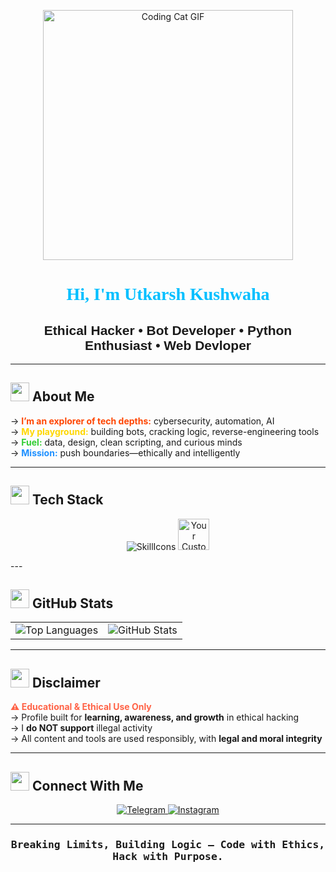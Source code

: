 <p align="center">
  <img src="https://media.giphy.com/media/JIX9t2j0ZTN9S/giphy.gif" width="400" alt="Coding Cat GIF" />
</p>

<h1 align="center" style="font-family:'Faster One', cursive;">
  <strong><span style="color:#00BFFF;">Hi, I'm Utkarsh Kushwaha</span></strong>
</h1>

<h2 align="center" style="font-family:'Fira Sans', sans-serif;">
  <strong>Ethical Hacker • Bot Developer • Python Enthusiast • Web Devloper</strong>
</h2>

---

## <img src="https://media.giphy.com/media/3o7TKMt1VVNkHV2PaE/giphy.gif" width="30" /> About Me

→ <span style="color:#FF4500;"><strong>I’m an explorer of tech depths:</strong></span> cybersecurity, automation, AI  
→ <span style="color:#FFD700;"><strong>My playground:</strong></span> building bots, cracking logic, reverse-engineering tools  
→ <span style="color:#32CD32;"><strong>Fuel:</strong></span> data, design, clean scripting, and curious minds  
→ <span style="color:#1E90FF;"><strong>Mission:</strong></span> push boundaries—ethically and intelligently

---

## <img src="https://media.giphy.com/media/5xtDarEbyl3MyLxd2s4/giphy.gif" width="30" /> Tech Stack

<p align="center">
  <img src="https://skillicons.dev/icons?i=python,js,nodejs,html,css,tailwind,php,mysql,firebase,arduino,linux,postman,figma,git" alt="SkillIcons" />
  <img src="https://camo.githubusercontent.com/b23acbfa0ac36e58bd1cfead68860adbffb84e8f111fcbd89393a0574a1dc96f/68747470733a2f2f6d656469612e67697068792e636f6d2f6d656469612f6c3371324b356a696e416c43686f434c532f67697068792e676966" alt="Your Custom GIF" width="50" />
</p>
---

## <img src="https://media.giphy.com/media/xUA7bdpLxQhsSQdyog/giphy.gif" width="30" /> GitHub Stats

<table>
  <tr>
    <td align="center">
      <img src="https://github-readme-stats.vercel.app/api/top-langs?username=devanoynamus&show_icons=true&theme=tokyonight&layout=compact" alt="Top Languages" />
    </td>
    <td align="center">
      <img src="https://github-readme-stats.vercel.app/api?username=devanoynamus&show_icons=true&theme=merko&locale=en" alt="GitHub Stats" />
    </td>
  </tr>
</table>

---

## <img src="https://media.giphy.com/media/26xBI73gWquCBBCDe/giphy.gif" width="30" /> Disclaimer

<span style="color:#FF6347;"><strong>⚠️ Educational & Ethical Use Only</strong></span>  
→ Profile built for **learning, awareness, and growth** in ethical hacking  
→ I <strong>do NOT support</strong> illegal activity  
→ All content and tools are used responsibly, with **legal and moral integrity**

---

## <img src="https://media.giphy.com/media/3oKIPwoeGErMmaI43C/giphy.gif" width="30" /> Connect With Me

<p align="center">
  <a href="https://t.me/anoynamus" target="_blank">
    <img src="https://img.shields.io/badge/Telegram-00BFFF?style=for-the-badge&logo=telegram&logoColor=white" alt="Telegram"/>
  </a>
  <a href="https://instagram.com/dealer.blood" target="_blank">
    <img src="https://img.shields.io/badge/Instagram-FF1493?style=for-the-badge&logo=instagram&logoColor=white" alt="Instagram"/>
  </a>
</p>

---

<h3 align="center" style="font-family:'Fira Code', monospace;">
  <strong>Breaking Limits, Building Logic — Code with Ethics, Hack with Purpose.</strong>
</h3>
